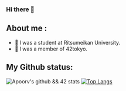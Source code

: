 ### Hi there 👋

## About me :

* 🏫 I was a student at Ritsumeikan University.
* 🌱 I was a member of 42tokyo.

## My Github status:
![Apoorv's github && 42 stats](https://github-readme-stats.vercel.app/api?username=tomochan0770&show_icons=true&title_color=ffc857&icon_color=8ac926&text_color=daf7dc&bg_color=151515&hide=["stars"])
[![Top Langs](https://github-readme-stats.vercel.app/api/top-langs/?username=tomochan0770&layout=compact&text_color=daf7dc&bg_color=151515)](https://github.com/anuraghazra/github-readme-stats)
